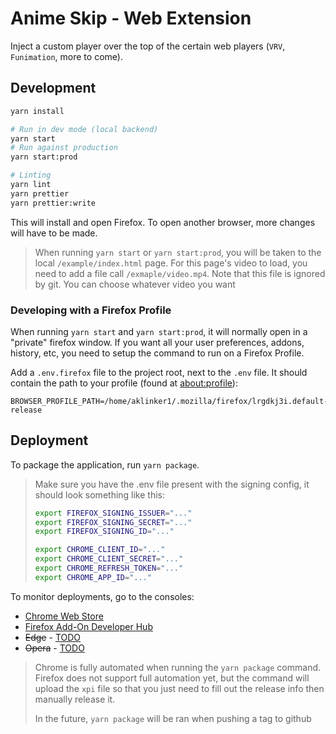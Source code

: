 # Anime Skip - Web Extension

Inject a custom player over the top of the certain web players (`VRV`, `Funimation`, more to come).

## Development

```bash
yarn install

# Run in dev mode (local backend)
yarn start
# Run against production
yarn start:prod

# Linting
yarn lint
yarn prettier
yarn prettier:write
```

This will install and open Firefox. To open another browser, more changes will have to be made.

> When running `yarn start` or `yarn start:prod`, you will be taken to the local `/example/index.html` page. For this page's video to load, you need to add a file call `/exmaple/video.mp4`. Note that this file is ignored by git. You can choose whatever video you want

### Developing with a Firefox Profile

When running `yarn start` and `yarn start:prod`, it will normally open in a "private" firefox window. If you want all your user preferences, addons, history, etc, you need to setup the command to run on a Firefox Profile.

Add a `.env.firefox` file to the project root, next to the `.env` file. It should contain the path to your profile (found at <about:profile>):

```
BROWSER_PROFILE_PATH=/home/aklinker1/.mozilla/firefox/lrgdkj3i.default-release
```

## Deployment

To package the application, run `yarn package`.

> Make sure you have the .env file present with the signing config, it should look something like this:
>
> ```bash
> export FIREFOX_SIGNING_ISSUER="..."
> export FIREFOX_SIGNING_SECRET="..."
> export FIREFOX_SIGNING_ID="..."
>
> export CHROME_CLIENT_ID="..."
> export CHROME_CLIENT_SECRET="..."
> export CHROME_REFRESH_TOKEN="..."
> export CHROME_APP_ID="..."
> ```

To monitor deployments, go to the consoles:

- [Chrome Web Store](https://chrome.google.com/webstore/devconsole/331629b9-cf31-4391-ad30-77dd0a36958d?hl=en)
- [Firefox Add-On Developer Hub](https://addons.mozilla.org/en-US/developers/addons)
- ~~Edge~~ - [TODO](https://docs.microsoft.com/en-us/microsoft-edge/extensions-chromium/publish/publish-extension)
- ~~Opera~~ - [TODO](https://dev.opera.com/extensions/publishing-guidelines/)

> Chrome is fully automated when running the `yarn package` command. Firefox does not support full automation yet, but the command will upload the `xpi` file so that you just need to fill out the release info then manually release it.
>
> In the future, `yarn package` will be ran when pushing a tag to github

